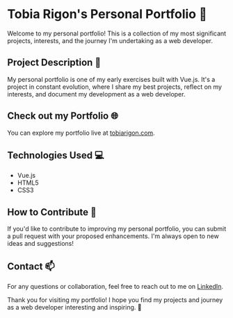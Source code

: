 # Tobia Rigon's Personal Portfolio 🚀

Welcome to my personal portfolio! This is a collection of my most significant projects, interests, and the journey I'm undertaking as a web developer.

## Project Description 📝

My personal portfolio is one of my early exercises built with Vue.js. It's a project in constant evolution, where I share my best projects, reflect on my interests, and document my development as a web developer.

## Check out my Portfolio 🌐

You can explore my portfolio live at [tobiarigon.com](https://tobiarigon.com).

## Technologies Used 💻

- Vue.js
- HTML5
- CSS3

## How to Contribute 🤝

If you'd like to contribute to improving my personal portfolio, you can submit a pull request with your proposed enhancements. I'm always open to new ideas and suggestions!

## Contact 📫

For any questions or collaboration, feel free to reach out to me on [LinkedIn](https://www.linkedin.com/in/tobia-rigon-ba0b051a2/).

Thank you for visiting my portfolio! I hope you find my projects and journey as a web developer interesting and inspiring. 🌟
